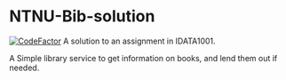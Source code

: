 # NTNU-Bib-solution
[![CodeFactor](https://www.codefactor.io/repository/github/retardur/ntnu-bib-solution/badge)](https://www.codefactor.io/repository/github/retardur/ntnu-bib-solution)
A solution to an assignment in IDATA1001.

A Simple library service to get information on books, and lend them out if needed.
